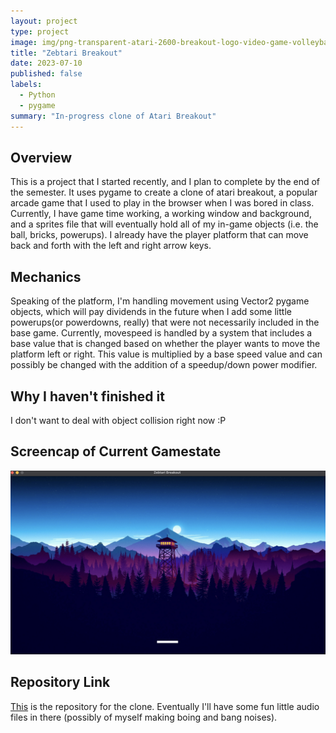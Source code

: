 ```yaml
---
layout: project
type: project
image: img/png-transparent-atari-2600-breakout-logo-video-game-volleyball-miscellaneous-text-logo.png
title: "Zebtari Breakout"
date: 2023-07-10
published: false
labels:
  - Python
  - pygame
summary: "In-progress clone of Atari Breakout"
---
```


## Overview
This is a project that I started recently, and I plan to complete by the end of the semester. It uses pygame to create a clone of atari breakout, a popular arcade game that I used to play in the browser when I was bored in class. Currently, I have game time working, a working window and background, and a sprites file that will eventually hold all of my in-game objects (i.e. the ball, bricks, powerups). I already have the player platform that can move back and forth with the left and right arrow keys.

## Mechanics
Speaking of the platform, I'm handling movement using Vector2 pygame objects, which will pay dividends in the future when I add some little powerups(or powerdowns, really) that were not necessarily included in the base game. Currently, movespeed is handled by a system that includes a base value that is changed based on whether the player wants to move the platform left or right. This value is multiplied by a base speed value and can possibly be changed with the addition of a speedup/down power modifier.

## Why I haven't finished it
I don't want to deal with object collision right now :P

## Screencap of Current Gamestate
<img class="img-fluid" src="../img/Screenshot 2023-08-31 at 7.26.58 PM.png">

## Repository Link
[This](https://github.com/zeb1283/breakoutclone) is the repository for the clone. Eventually I'll have some fun little audio files in there (possibly of myself making boing and bang noises).

